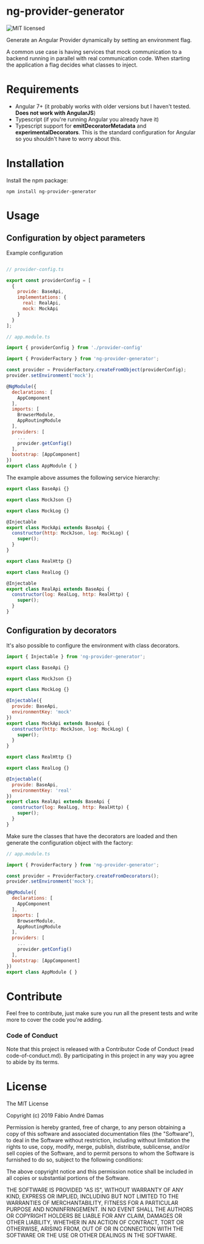 # ng-provider-generator
![MIT licensed](https://img.shields.io/badge/license-MIT-brightgreen.svg)

Generate an Angular Provider dynamically by setting an environment flag.

A common use case is having services that mock communication to a backend running
in parallel with real communication code. When starting the application a flag
decides what classes to inject.

# Requirements

- Angular 7+ (it probably works with older versions but I haven't tested. **Does not work with AngularJS**)
- Typescript (if you're running Angular you already have it)
- Typescript support for **emitDecoratorMetadata** and **experimentalDecorators**. This is the standard configuration for Angular so you shouldn't have to worry about this.

# Installation

Install the npm package:

`npm install ng-provider-generator`

# Usage

## Configuration by object parameters

Example configuration
```js

// provider-config.ts

export const providerConfig = [
  {
    provide: BaseApi,
    implementations: {
      real: RealApi,
      mock: MockApi
    }
  }
];

// app.module.ts

import { providerConfig } from './provider-config' 

import { ProviderFactory } from 'ng-provider-generator';

const provider = ProviderFactory.createFromObject(providerConfig);
provider.setEnvironment('mock');

@NgModule({
  declarations: [
    AppComponent
  ],
  imports: [
    BrowserModule,
    AppRoutingModule
  ],
  providers: [
    ...
    provider.getConfig()
  ],
  bootstrap: [AppComponent]
})
export class AppModule { }

```

The example above assumes the following service hierarchy:
```js
export class BaseApi {}

export class MockJson {}

export class MockLog {}

@Injectable
export class MockApi extends BaseApi {
  constructor(http: MockJson, log: MockLog) {
    super();
  }
}

export class RealHttp {}

export class RealLog {}

@Injectable
export class RealApi extends BaseApi {
  constructor(log: RealLog, http: RealHttp) {
    super();
  }
}
```

## Configuration by decorators

It's also possible to configure the environment with class decorators.

```js
import { Injectable } from 'ng-provider-generator';

export class BaseApi {}

export class MockJson {}

export class MockLog {}

@Injectable({
  provide: BaseApi,
  environmentKey: 'mock'
})
export class MockApi extends BaseApi {
  constructor(http: MockJson, log: MockLog) {
    super();
  }
}

export class RealHttp {}

export class RealLog {}

@Injectable({
  provide: BaseApi,
  environmentKey: 'real'
})
export class RealApi extends BaseApi {
  constructor(log: RealLog, http: RealHttp) {
    super();
  }
}
```

Make sure the classes that have the decorators are loaded and then generate the configuration object with the factory:
```js
// app.module.ts

import { ProviderFactory } from 'ng-provider-generator';

const provider = ProviderFactory.createFromDecorators();
provider.setEnvironment('mock');

@NgModule({
  declarations: [
    AppComponent
  ],
  imports: [
    BrowserModule,
    AppRoutingModule
  ],
  providers: [
    ...
    provider.getConfig()
  ],
  bootstrap: [AppComponent]
})
export class AppModule { }

```



# Contribute

Feel free to contribute, just make sure you run all the present tests and write more to cover the code you're adding.

### Code of Conduct

Note that this project is released with a Contributor Code of Conduct (read code-of-conduct.md).
By participating in this project in any way you agree to abide by its terms.

# License

The MIT License

Copyright (c) 2019 Fábio André Damas

Permission is hereby granted, free of charge, to any person obtaining a copy of this software and associated documentation files (the "Software"), to deal in the Software without restriction, including without limitation the rights to use, copy, modify, merge, publish, distribute, sublicense, and/or sell copies of the Software, and to permit persons to whom the Software is furnished to do so, subject to the following conditions:

The above copyright notice and this permission notice shall be included in all copies or substantial portions of the Software.

THE SOFTWARE IS PROVIDED "AS IS", WITHOUT WARRANTY OF ANY KIND, EXPRESS OR IMPLIED, INCLUDING BUT NOT LIMITED TO THE WARRANTIES OF MERCHANTABILITY, FITNESS FOR A PARTICULAR PURPOSE AND NONINFRINGEMENT. IN NO EVENT SHALL THE AUTHORS OR COPYRIGHT HOLDERS BE LIABLE FOR ANY CLAIM, DAMAGES OR OTHER LIABILITY, WHETHER IN AN ACTION OF CONTRACT, TORT OR OTHERWISE, ARISING FROM, OUT OF OR IN CONNECTION WITH THE SOFTWARE OR THE USE OR OTHER DEALINGS IN THE SOFTWARE.
